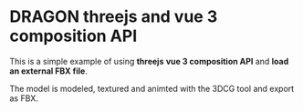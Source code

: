 # DRAGON threejs and vue 3 composition API
This is a simple example of using **threejs** **vue 3 composition API** and **load an external FBX file**. 

The model is modeled, textured and animted with the 3DCG tool and export as FBX. 

